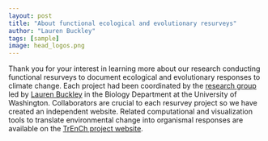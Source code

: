 ```yaml
---
layout: post
title: "About functional ecological and evolutionary resurveys"
author: "Lauren Buckley"
tags: [sample]
image: head_logos.png
---
```


Thank you for your interest in learning more about our research conducting functional resurveys to document ecological and evolutionary responses to climate change. Each project had been coordinated by the [research group](https://huckleylab.github.io/) led by [Lauren Buckley](https://www.biology.washington.edu/people/profile/lauren-buckley) in the Biology Department at the University of Washington. Collaborators are crucial to each resurvey project so we have created an independent website. Related computational and visualization tools to translate environmental change into organismal responses are available on the [TrEnCh project website](https://www.trenchproject.com/).
